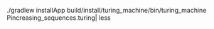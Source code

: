 

./gradlew installApp
build/install/turing_machine/bin/turing_machine Pincreasing_sequences.turing| less
